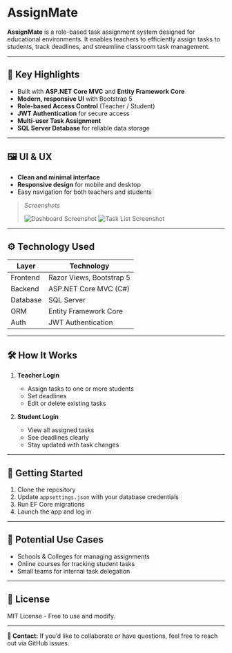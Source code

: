 # AssignMate

**AssignMate** is a role-based task assignment system designed for educational environments. 
It enables teachers to efficiently assign tasks to students, track deadlines, and streamline classroom task management.

---

## 🎯 Key Highlights

- Built with **ASP.NET Core MVC** and **Entity Framework Core**
- **Modern, responsive UI** with Bootstrap 5
- **Role-based Access Control** (Teacher / Student)
- **JWT Authentication** for secure access
- **Multi-user Task Assignment**
- **SQL Server Database** for reliable data storage

---

## 🖼 UI & UX

- **Clean and minimal interface**
- **Responsive design** for mobile and desktop
- Easy navigation for both teachers and students

> _Screenshots_
>
> ![Dashboard Screenshot](docs/screenshots/dashboard.png)
> ![Task List Screenshot](docs/screenshots/task-list.png)

---

## ⚙️ Technology Used

| Layer        | Technology |
|--------------|------------|
| Frontend     | Razor Views, Bootstrap 5 |
| Backend      | ASP.NET Core MVC (C#) |
| Database     | SQL Server |
| ORM          | Entity Framework Core |
| Auth         | JWT Authentication |

---

## 🛠 How It Works

1. **Teacher Login**
   - Assign tasks to one or more students
   - Set deadlines
   - Edit or delete existing tasks

2. **Student Login**
   - View all assigned tasks
   - See deadlines clearly
   - Stay updated with task changes

---

## 🚀 Getting Started

1. Clone the repository
2. Update `appsettings.json` with your database credentials
3. Run EF Core migrations
4. Launch the app and log in

---

## 📌 Potential Use Cases

- Schools & Colleges for managing assignments
- Online courses for tracking student tasks
- Small teams for internal task delegation

---

## 📜 License

MIT License - Free to use and modify.

---

**📧 Contact:** If you’d like to collaborate or have questions, feel free to reach out via GitHub issues.
